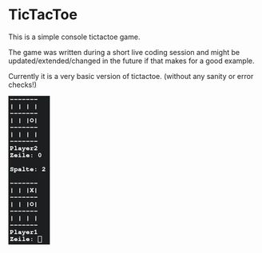 # TicTacToe
This is a simple console tictactoe game.

The game was written during a short live coding session
and might be updated/extended/changed in the future if
that makes for a good example.

Currently it is a very basic version of tictactoe.
(without any sanity or error checks!)

![img.png](img.png)
